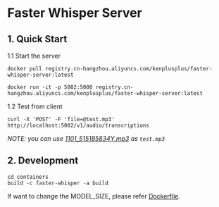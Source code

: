# Faster Whisper Server

## 1. Quick Start

1.1 Start the server

```shell
docker pull registry.cn-hangzhou.aliyuncs.com/kenplusplus/faster-whisper-server:latest

docker run -it -p 5002:5000 registry.cn-hangzhou.aliyuncs.com/kenplusplus/faster-whisper-server:latest
```

1.2 Test from client

```shell
curl -X 'POST' -F 'file=@test.mp3' http://localhost:5002/v1/audio/transcriptions
```

_NOTE: you can use [1101_515185834Y.mp3](/containers/ken-whisperx-server/1101_515185834Y.mp3) as `test.mp3`_


## 2. Development

```shell
cd containers
build -c faster-whisper -a build
```

If want to change the MODEL_SIZE, please refer [Dockerfile](/containers/faster-whisper-server/Dockerfile).

